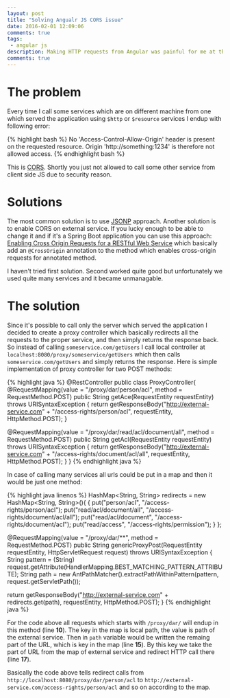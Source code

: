 ```yaml
---
layout: post
title: "Solving Angualr JS CORS issue"
date: 2016-02-01 12:09:06
comments: true
tags: 
 - angular js
description: Making HTTP requests from Angular was painful for me at the beginning. Due to CORS issue I wasn't able to make calls to external services. Trying different solutions I came up with one which I think quite easy to implement.
comments: true
---
```


# The problem

Every time I call some services which are on different machine from one which served the application using `$http` or `$resource` services I endup with following error: 

{% highlight bash %}
No 'Access-Control-Allow-Origin' header is present on the requested resource. Origin 'http://something:1234' is therefore not allowed access.
{% endhighlight bash %}

This is [CORS](https://en.wikipedia.org/wiki/Cross-origin_resource_sharing). Shortly you just not allowed to call some other service from client side JS due to security reason.

# Solutions

The most common solution is to use [JSONP](https://en.wikipedia.org/wiki/JSONP) approach.
Another solution is to enable CORS on external service. If you lucky enough to be able to change it and if it's a Spring Boot application you can use this approach: [Enabling Cross Origin Requests for a RESTful Web Service](https://spring.io/guides/gs/rest-service-cors/) which basically add an `@CrossOrigin` annotation to the method which enables cross-origin requests for annotated method.

I haven't tried first solution. Second worked quite good but unfortunately we used quite many services and it became unmanagable.

# The solution

Since it's possible to call only the server which served the application I decided to create a proxy controller which basically redirects all the requests to the proper service, and then simply returns the response back.
So instead of calling `someservice.com/getUsers` I call local controller at `localhost:8080/proxy/someservice/getUsers` which then calls `someservice.com/getUsers` and simply returns the response. Here is simple implementation of proxy controller for two POST methods:

{% highlight java %}
@RestController
public class ProxyController{
  @RequestMapping(value = "/proxy/dar/person/acl", method = RequestMethod.POST)
  public String getAce(RequestEntity<String> requestEntity) throws URISyntaxException {
    return getResponseBody("http://external-service.com" + "/access-rights/person/acl", requestEntity, HttpMethod.POST);
  }

  @RequestMapping(value = "/proxy/dar/read/acl/document/all", method = RequestMethod.POST)
  public String getAcl(RequestEntity<String> requestEntity) throws URISyntaxException {
    return getResponseBody("http://external-service.com" + "/access-rights/document/acl/all", requestEntity, HttpMethod.POST);
  }
}
{% endhighlight java %}

In case of calling many services all urls could be put in a map and then it would be just one method:

{% highlight java linenos %}
HashMap<String, String> redirects = new HashMap<String, String>(){
  {
    put("person/acl", "/access-rights/person/acl");
    put("read/acl/document/all", "/access-rights/document/acl/all");
    put("read/acl/document", "/access-rights/document/acl");
    put("read/access", "/access-rights/permission");
  }
};

@RequestMapping(value = "/proxy/dar/**", method = RequestMethod.POST)
public String genericProxyPost(RequestEntity<String> requestEntity, HttpServletRequest request) throws
  URISyntaxException
{
  String pattern = (String) request.getAttribute(HandlerMapping.BEST_MATCHING_PATTERN_ATTRIBUTE);
  String path = new AntPathMatcher().extractPathWithinPattern(pattern, request.getServletPath());

  return getResponseBody("http://external-service.com" + redirects.get(path), requestEntity, HttpMethod.POST);
}
{% endhighlight java %}

For the code above all requests which starts with `/proxy/dar/` will endup in this method (line **10**).
The key in the map is local path, the value is path of the external service. 
Then in `path` variable would be written the remaing part of the URL, which is key in the map (line **15**). 
By this key we take the part of URL from the map of external service and redirect HTTP call there (line **17**).


Basically the code above tells redirect calls from `http://localhost:8080/proxy/dar/person/acl` to `http://external-service.com/access-rights/person/acl` and so on according to the map. 
